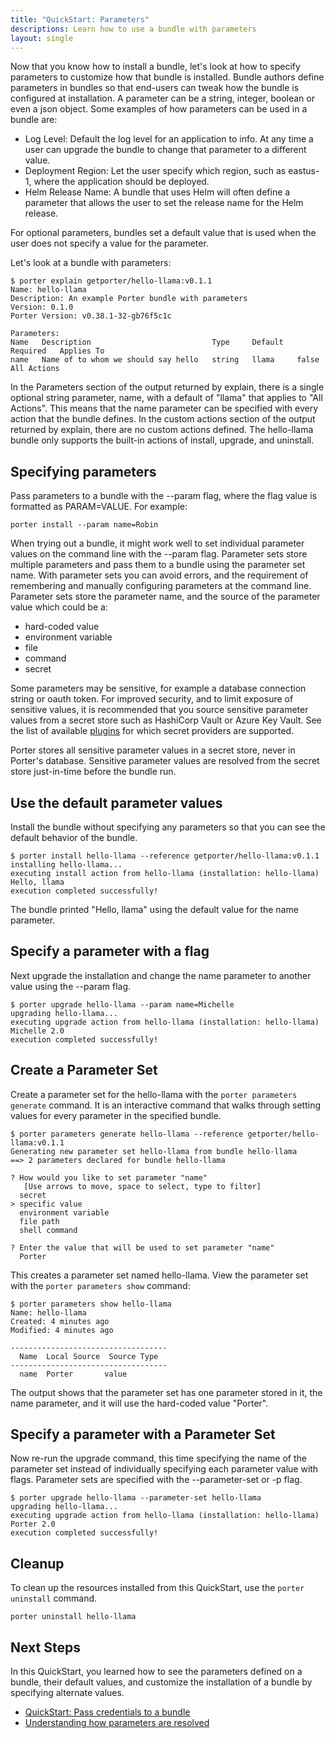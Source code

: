```yaml
---
title: "QuickStart: Parameters"
descriptions: Learn how to use a bundle with parameters
layout: single
---
```


Now that you know how to install a bundle, let's look at how to specify parameters to customize how that bundle is installed.
Bundle authors define parameters in bundles so that end-users can tweak how the bundle is configured at installation.
A parameter can be a string, integer, boolean or even a json object.
Some examples of how parameters can be used in a bundle are:

* Log Level: Default the log level for an application to info. At any time a user can upgrade the bundle to change that parameter to a different value.
* Deployment Region: Let the user specify which region, such as eastus-1, where the application should be deployed.
* Helm Release Name: A bundle that uses Helm will often define a parameter that allows the user to set the release name for the Helm release.

For optional parameters, bundles set a default value that is used when the user does not specify a value for the parameter.

Let's look at a bundle with parameters:

```console
$ porter explain getporter/hello-llama:v0.1.1
Name: hello-llama
Description: An example Porter bundle with parameters
Version: 0.1.0
Porter Version: v0.38.1-32-gb76f5c1c

Parameters:
Name   Description                           Type     Default   Required   Applies To
name   Name of to whom we should say hello   string   llama     false      All Actions

```

In the Parameters section of the output returned by explain, there is a single optional string parameter, name, with a default of "llama" that applies to "All Actions".
This means that the name parameter can be specified with every action that the bundle defines.
In the custom actions section of the output returned by explain, there are no custom actions defined.
The hello-llama bundle only supports the built-in actions of install, upgrade, and uninstall.

## Specifying parameters

Pass parameters to a bundle with the \--param flag, where the flag value is formatted as PARAM=VALUE.
For example:

```
porter install --param name=Robin
```

When trying out a bundle, it might work well to set individual parameter values on the command line with the --param flag.
Parameter sets store multiple parameters and pass them to a bundle using the parameter set name.
With parameter sets you can avoid errors, and the requirement of remembering and manually configuring parameters at the command line.
Parameter sets store the parameter name, and the source of the parameter value which could be a:

* hard-coded value
* environment variable
* file
* command
* secret

Some parameters may be sensitive, for example a database connection string or oauth token.
For improved security, and to limit exposure of sensitive values, it is recommended that you source sensitive parameter values from a secret store such as HashiCorp Vault or Azure Key Vault.
See the list of available [plugins](/plugins/) for which secret providers are supported.

Porter stores all sensitive parameter values in a secret store, never in Porter's database.
Sensitive parameter values are resolved from the secret store just-in-time before the bundle run.

## Use the default parameter values

Install the bundle without specifying any parameters so that you can see the default behavior of the bundle.

```console
$ porter install hello-llama --reference getporter/hello-llama:v0.1.1
installing hello-llama...
executing install action from hello-llama (installation: hello-llama)
Hello, llama
execution completed successfully!
```

The bundle printed "Hello, llama" using the default value for the name parameter.

## Specify a parameter with a flag

Next upgrade the installation and change the name parameter to another value using the \--param flag.

```console
$ porter upgrade hello-llama --param name=Michelle
upgrading hello-llama...
executing upgrade action from hello-llama (installation: hello-llama)
Michelle 2.0
execution completed successfully!
```

## Create a Parameter Set

Create a parameter set for the hello-llama with the `porter parameters generate` command. It is an interactive command that walks through setting values for every parameter in the specified bundle.

```console
$ porter parameters generate hello-llama --reference getporter/hello-llama:v0.1.1
Generating new parameter set hello-llama from bundle hello-llama
==> 2 parameters declared for bundle hello-llama

? How would you like to set parameter "name"
   [Use arrows to move, space to select, type to filter]
  secret
> specific value
  environment variable
  file path
  shell command

? Enter the value that will be used to set parameter "name"
  Porter
```

This creates a parameter set named hello-llama.
View the parameter set with the `porter parameters show` command:

```console
$ porter parameters show hello-llama
Name: hello-llama
Created: 4 minutes ago
Modified: 4 minutes ago

-----------------------------------
  Name  Local Source  Source Type
-----------------------------------
  name  Porter       value
```

The output shows that the parameter set has one parameter stored in it, the name parameter, and it will use the hard-coded value "Porter".

## Specify a parameter with a Parameter Set

Now re-run the upgrade command, this time specifying the name of the parameter set instead of individually specifying each parameter value with flags.
Parameter sets are specified with the \--parameter-set or -p flag.

```console
$ porter upgrade hello-llama --parameter-set hello-llama
upgrading hello-llama...
executing upgrade action from hello-llama (installation: hello-llama)
Porter 2.0
execution completed successfully!
```

## Cleanup

To clean up the resources installed from this QuickStart, use the `porter uninstall` command. 

```
porter uninstall hello-llama
```

## Next Steps 

In this QuickStart, you learned how to see the parameters defined on a bundle, their default values, and customize the installation of a bundle by specifying alternate values.

* [QuickStart: Pass credentials to a bundle](/quickstart/credentials/)
* [Understanding how parameters are resolved](/parameters)
